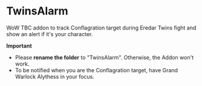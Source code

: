 # TwinsAlarm
WoW TBC addon to track Conflagration target during Eredar Twins fight and show an alert if it's your character.

<b>Important</b><ul>
<li>Please <b>rename the folder</b> to "TwinsAlarm". Otherwise, the Addon won't work.</li>
<li>To be notified when you are the Conflagration target, have Grand Warlock Alythess in your focus.</li></ul>
